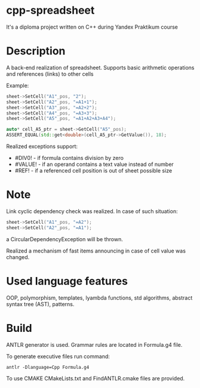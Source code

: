 # cpp-spreadsheet
It's a diploma project written on C++ during Yandex Praktikum course
# Description
A back-end realization of spreadsheet. Supports basic arithmetic operations and references (links) to other cells

Example:
```cpp
sheet->SetCell("A1"_pos, "2");
sheet->SetCell("A2"_pos, "=A1+1");
sheet->SetCell("A3"_pos, "=A2+2");
sheet->SetCell("A4"_pos, "=A3+3");
sheet->SetCell("A5"_pos, "=A1+A2+A3+A4");

auto* cell_A5_ptr = sheet->GetCell("A5"_pos);
ASSERT_EQUAL(std::get<double>(cell_A5_ptr->GetValue()), 18);
 ``` 
Realized exceptions support:

* #DIV0! - if formula contains division by zero
* #VALUE! - if an operand contains a text value instead of number
* #REF! - if a referenced cell position is out of sheet possible size
  
# Note
Link cyclic dependency check was realized. In case of such situation:
```cpp
sheet->SetCell("A1"_pos, "=A2");
sheet->SetCell("A2"_pos, "=A1");
```
a CircularDependencyException will be thrown.

Realized a mechanism of fast items announcing in case of cell value was changed.

# Used language features
OOP, polymorphism, templates, lyambda functions, std algorithms, abstract syntax tree (AST), patterns.

# Build
ANTLR generator is used. Grammar rules are located in Formula.g4 file.

To generate executive files run command:
```
antlr -Dlanguage=Cpp Formula.g4
```
To use CMAKE CMakeLists.txt and FindANTLR.cmake files are provided.

